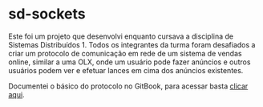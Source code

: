 # sd-sockets

Este foi um projeto que desenvolvi enquanto cursava a disciplina de Sistemas Distribuídos 1. Todos os integrantes da turma foram desafiados a criar um protocolo de comunicação em rede de um sistema de vendas online, similar a uma OLX, onde um usuário pode fazer anúncios e outros usuários podem ver e efetuar lances em cima dos anúncios existentes.

Documentei o básico do protocolo no GitBook, para acessar basta [clicar aqui](https://willianrschuck.gitbook.io/trabalho-sd/).
